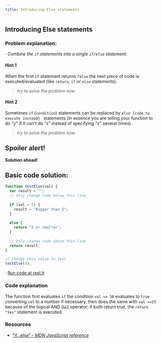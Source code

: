 ```yaml
---
title: Introducing Else statements
---
```

## Introducing Else statements

### Problem explanation:
· _Combine the `if` statements into a single `if/else` statement._

#### Hint 1
When the first  `if` statement returns `false` the next piece of code is executed/evaluated (like `return`, `if` or `else` statements).
> _try to solve the problem now_
> 

#### Hint 2
Sometimes `if` (`condition`) statements can be replaced by `else {code to execute instead} ` statements (in essence you are telling your function to do _"y"_ if it can't do _"x"_ instead of specifying _"x"_ several times) .  
> _try to solve the problem now_
> 

## Spoiler alert!

**Solution ahead!**

## Basic code solution:

```javascript
function testElse(val) {
  var result = "";
  // Only change code below this line
  
  if (val > 5) {
    result = "Bigger than 5";
  }
  
  else {
    return "5 or smaller";
  }
  
  // Only change code above this line
  return result;
}

// Change this value to test
testElse(4);
```
· [Run code at repl.it](https://repl.it/@AdrianSkar/Basic-JS-Comparison-with-the-and-operator)

### Code explanation
The function first evaluates `if` the condition `val <= 50` evaluates to `true` converting `val` to a number if necessary, then does the same with `val >=25` because of the logical AND (`&&`) operator; if both return true, the `return "Yes"` statement is executed. 

### Resources

- ["if...else" - *MDN JavaScript reference*](https://developer.mozilla.org/en-US/docs/Web/JavaScript/Reference/Statements/if...else)
<!--stackedit_data:
eyJoaXN0b3J5IjpbLTE4MTkzNTA5MDYsLTEwOTIwMTY2MzUsMj
kxNDcwMTgsLTE5MzU0MTYyMzAsLTE3MDM0OTE0NjUsLTEzMDcx
Nzk0NjUsMTUxNjQ3MjA4MiwtMzg5MTI0NTU0LC04OTcxODc2MT
IsMjk4MDAyNTE5LDk5ODA4NTkyNywtMTMzNzI3MDU4NiwtMTUw
ODkxMjMxNCwtNzc0MjEwMjMyLC0yMDMwNDcxOTI5LDU0MjQ3Mz
I1OCwxNzU4NDgxOTIyXX0=
-->